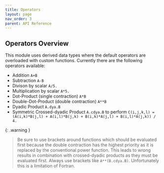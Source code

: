 ```yaml
---
title: Operators
layout: page
nav_order: 3
parent: API Reference
---
```


## Operators Overview

This module uses derived data types where the default operators are overloaded with custom functions. Currently there are the following operators available:

- Addition `A+B`
- Subtraction `A-B`
- Divison by scalar `A/5.`
- Multiplication by scalar `A*5.`
- Dot-Product (single contraction) `A*B`
- Double-Dot-Product (double contraction) `A**B`
- Dyadic Product `A.dya.B`
- Symmetric Crossed-dyadic Product `A.cdya.B` to perform `C(i,j,k,l) = (A(i,k)*B(j,l) + A(i,l)*B(j,k) + B(i,k)*A(j,l) + B(i,l)*A(j,k)) / 4.`

{: .warning }
> Be sure to use brackets around functions which should be evaluated first because the double contraction has the highest priority as it is replaced by the conventional power function. This leads to wrong results in combination with crossed-dyadic products as they must be evaluated first. Always use brackets like `A**(B.cdya.B)`. Unfortunately this is a limitation of Fortran.
